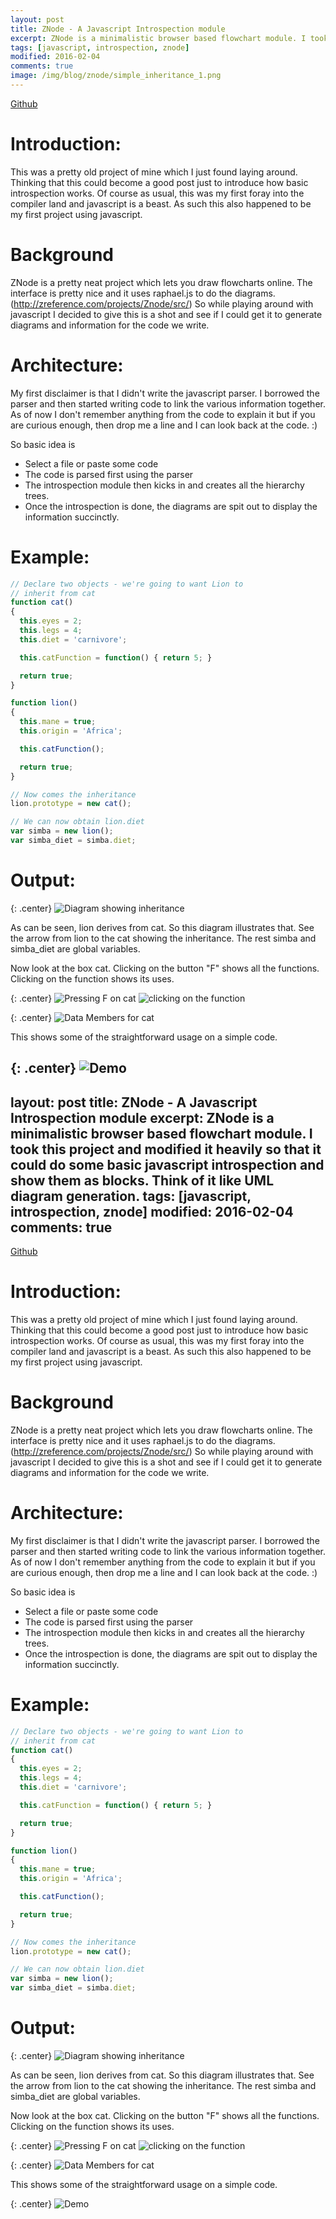 ```yaml
---
layout: post
title: ZNode - A Javascript Introspection module
excerpt: ZNode is a minimalistic browser based flowchart module. I took this project and modified it heavily so that it could do some basic javascript introspection and show them as blocks. Think of it like UML diagram generation.
tags: [javascript, introspection, znode]
modified: 2016-02-04
comments: true
image: /img/blog/znode/simple_inheritance_1.png
---
```

[Github](https://github.com/ssarangi/JsIntrospection)

# Introduction:
This was a pretty old project of mine which I just found laying around. Thinking that this could become a good post just to introduce how basic introspection works. Of course as usual, this was my first foray into the compiler land and javascript is a beast. As such this also happened to be my first project using javascript.

# Background
ZNode is a pretty neat project which lets you draw flowcharts online. The interface is pretty nice and it uses raphael.js to do the diagrams. (http://zreference.com/projects/Znode/src/)
So while playing around with javascript I decided to give this is a shot and see if I could get it to generate diagrams and information for the code we write.

# Architecture:
My first disclaimer is that I didn't write the javascript parser. I borrowed the parser and then started writing code to link the various information together. As of now I don't remember anything from the code to explain it but if you are curious enough, then drop me a line and I can look back at the code. :)

So basic idea is
- Select a file or paste some code
- The code is parsed first using the parser
- The introspection module then kicks in and creates all the hierarchy trees.
- Once the introspection is done, the diagrams are spit out to display the information succinctly.

# Example:
~~~javascript
// Declare two objects - we're going to want Lion to
// inherit from cat
function cat()
{
  this.eyes = 2;
  this.legs = 4;
  this.diet = 'carnivore';

  this.catFunction = function() { return 5; }

  return true;
}

function lion()
{
  this.mane = true;
  this.origin = 'Africa';

  this.catFunction();

  return true;
}

// Now comes the inheritance
lion.prototype = new cat();

// We can now obtain lion.diet
var simba = new lion();
var simba_diet = simba.diet;
~~~

# Output:

{: .center}
![Diagram showing inheritance](/img/blog/znode/simple_inheritance_1.png "Overall Inheritance")

As can be seen, lion derives from cat. So this diagram illustrates that. See the arrow from lion to the cat showing the inheritance. The rest simba and simba_diet are global variables.

Now look at the box cat. Clicking on the button "F" shows all the functions. Clicking on the function shows its uses.

{: .center}
![Pressing F on cat](/img/blog/znode/simple_inheritance_2.png "Clicking on button F for cat")
![clicking on the function](/img/blog/znode/simple_inheritance_3.png "Clicking on function for cat")

{: .center}
![Data Members for cat](/img/blog/znode/simple_inheritance_4.png "Clicking on function for cat")

This shows some of the straightforward usage on a simple code.

{: .center}
![Demo](/img/blog/znode/znode_demo.gif "Demo")
---
layout: post
title: ZNode - A Javascript Introspection module
excerpt: ZNode is a minimalistic browser based flowchart module. I took this project and modified it heavily so that it could do some basic javascript introspection and show them as blocks. Think of it like UML diagram generation.
tags: [javascript, introspection, znode]
modified: 2016-02-04
comments: true
---
[Github](https://github.com/ssarangi/JsIntrospection)

# Introduction:
This was a pretty old project of mine which I just found laying around. Thinking that this could become a good post just to introduce how basic introspection works. Of course as usual, this was my first foray into the compiler land and javascript is a beast. As such this also happened to be my first project using javascript.

# Background
ZNode is a pretty neat project which lets you draw flowcharts online. The interface is pretty nice and it uses raphael.js to do the diagrams. (http://zreference.com/projects/Znode/src/)
So while playing around with javascript I decided to give this is a shot and see if I could get it to generate diagrams and information for the code we write.

# Architecture:
My first disclaimer is that I didn't write the javascript parser. I borrowed the parser and then started writing code to link the various information together. As of now I don't remember anything from the code to explain it but if you are curious enough, then drop me a line and I can look back at the code. :)

So basic idea is
- Select a file or paste some code
- The code is parsed first using the parser
- The introspection module then kicks in and creates all the hierarchy trees.
- Once the introspection is done, the diagrams are spit out to display the information succinctly.

# Example:
~~~javascript
// Declare two objects - we're going to want Lion to
// inherit from cat
function cat()
{
  this.eyes = 2;
  this.legs = 4;
  this.diet = 'carnivore';

  this.catFunction = function() { return 5; }

  return true;
}

function lion()
{
  this.mane = true;
  this.origin = 'Africa';

  this.catFunction();

  return true;
}

// Now comes the inheritance
lion.prototype = new cat();

// We can now obtain lion.diet
var simba = new lion();
var simba_diet = simba.diet;
~~~

# Output:

{: .center}
![Diagram showing inheritance](/img/blog/znode/simple_inheritance_1.png "Overall Inheritance")

As can be seen, lion derives from cat. So this diagram illustrates that. See the arrow from lion to the cat showing the inheritance. The rest simba and simba_diet are global variables.

Now look at the box cat. Clicking on the button "F" shows all the functions. Clicking on the function shows its uses.

{: .center}
![Pressing F on cat](/img/blog/znode/simple_inheritance_2.png "Clicking on button F for cat")
![clicking on the function](/img/blog/znode/simple_inheritance_3.png "Clicking on function for cat")

{: .center}
![Data Members for cat](/img/blog/znode/simple_inheritance_4.png "Clicking on function for cat")

This shows some of the straightforward usage on a simple code.

{: .center}
![Demo](/img/blog/znode/znode_demo.gif "Demo")
